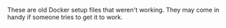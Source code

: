 These are old Docker setup files that weren't working. They may come in handy if someone tries to get it to work.
